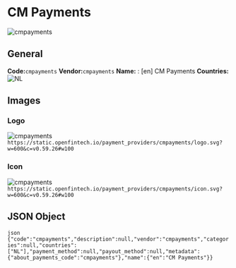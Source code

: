 # CM Payments 
![cmpayments](https://static.openfintech.io/payment_providers/cmpayments/logo.svg?w=600&c=v0.59.26#w100) 
## General 
**Code:**`cmpayments` 
**Vendor:**`cmpayments` 
**Name:** 
:	[en] CM Payments 
**Countries:** 
![NL](https://cdnjs.cloudflare.com/ajax/libs/flag-icon-css/3.3.0/flags/4x3/NL.svg#w24) 
 
## Images 
### Logo 
![cmpayments](https://static.openfintech.io/payment_providers/cmpayments/logo.svg?w=600&c=v0.59.26#w100) 
``` https://static.openfintech.io/payment_providers/cmpayments/logo.svg?w=600&c=v0.59.26#w100 ``` 
### Icon 
![cmpayments](https://static.openfintech.io/payment_providers/cmpayments/icon.svg?w=600&c=v0.59.26#w100) 
``` https://static.openfintech.io/payment_providers/cmpayments/icon.svg?w=600&c=v0.59.26#w100 ``` 
## JSON Object 
```json {"code":"cmpayments","description":null,"vendor":"cmpayments","categories":null,"countries":["NL"],"payment_method":null,"payout_method":null,"metadata":{"about_payments_code":"cmpayments"},"name":{"en":"CM Payments"}} ``` 
